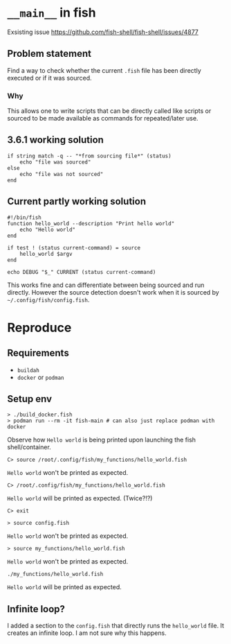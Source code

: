 # `__main__` in fish

Exsisting issue https://github.com/fish-shell/fish-shell/issues/4877

## Problem statement

Find a way to check whether the current `.fish` file has been directly executed or if it was sourced.

### Why

This allows one to write scripts that can be directly called like scripts or sourced to be made available as commands for repeated/later use.

## 3.6.1 working solution

```fish
if string match -q -- "*from sourcing file*" (status)
    echo "file was sourced"
else
    echo "file was not sourced"
end
```

## Current partly working solution

```fish
#!/bin/fish
function hello_world --description "Print hello world"
    echo "Hello world"
end

if test ! (status current-command) = source
    hello_world $argv
end

echo DEBUG "$_" CURRENT (status current-command)
```

This works fine and can differentiate between being sourced and run directly.
However the source detection doesn't work when it is sourced by `~/.config/fish/config.fish`.

# Reproduce

## Requirements
* `buildah`
* `docker` or `podman`

## Setup env
```fish
> ./build_docker.fish
> podman run --rm -it fish-main # can also just replace podman with docker
```

Observe how `Hello world` is being printed upon launching the fish shell/container.

`C> source /root/.config/fish/my_functions/hello_world.fish`

`Hello world` won't be printed as expected.

`C> /root/.config/fish/my_functions/hello_world.fish`

`Hello world` will be printed as expected. (Twice?!?)

`C> exit`

`> source config.fish`

`Hello world` won't be printed as expected.

`> source my_functions/hello_world.fish`

`Hello world` won't be printed as expected.


`./my_functions/hello_world.fish`

`Hello world` will be printed as expected.

## Infinite loop?
I added a section to the `config.fish` that directly runs the `hello_world` file.
It creates an infinite loop.
I am not sure why this happens.
